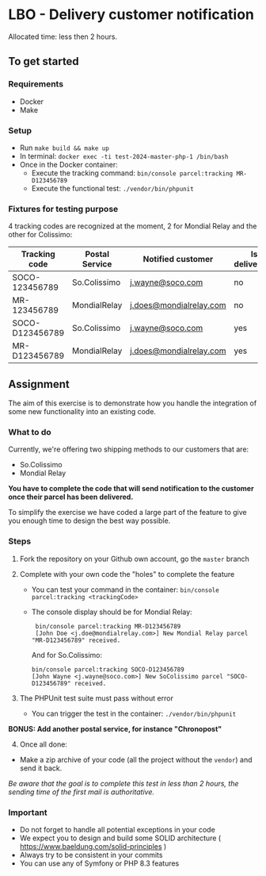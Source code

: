 # LBO - Delivery customer notification
Allocated time: less then 2 hours.

## To get started
### Requirements
- Docker
- Make

### Setup
- Run `make build && make up`
- In terminal: `docker exec -ti test-2024-master-php-1 /bin/bash`
- Once in the Docker container:
    - Execute the tracking command: `bin/console parcel:tracking MR-D123456789`
    - Execute the functional test: `./vendor/bin/phpunit`

### Fixtures for testing purpose
4 tracking codes are recognized at the moment, 2 for Mondial Relay and the other for Colissimo:

| Tracking code   | Postal Service| Notified customer | Is delivered? |
|-----------------|---|---|---------------|
| SOCO-123456789  | So.Colissimo | j.wayne@soco.com | no            |
| MR-123456789    | MondialRelay | j.does@mondialrelay.com | no            |
| SOCO-D123456789 | So.Colissimo | j.wayne@soco.com | yes           |
| MR-D123456789   | MondialRelay | j.does@mondialrelay.com | yes           |

## Assignment
The aim of this exercise is to demonstrate how you handle the integration of some new functionality into an existing code.

### What to do
Currently, we're offering two shipping methods to our customers that are:
- So.Colissimo
- Mondial Relay

**You have to complete the code that will send notification to the customer once their parcel has been delivered.**

To simplify the exercise we have coded a large part of the feature to give you enough time to design the best way possible.

### Steps
1. Fork the repository on your Github own account, go the `master` branch

2. Complete with your own code the "holes" to complete the feature

    - You can test your command in the container: `bin/console parcel:tracking <trackingCode>`

    - The console display should be for Mondial Relay:

        ```
         bin/console parcel:tracking MR-D123456789
         [John Doe <j.doe@mondialrelay.com>] New Mondial Relay parcel "MR-D123456789" received.
      ```

      And for So.Colissimo:

         ```
         bin/console parcel:tracking SOCO-D123456789
         [John Wayne <j.wayne@soco.com>] New SoColissimo parcel "SOCO-D123456789" received.
         ```

3. The PHPUnit test suite must pass without error
    - You can trigger the test in the container: `./vendor/bin/phpunit`

**BONUS: Add another postal service, for instance "Chronopost"**

4. Once all done:
- Make a zip archive of your code (all the project without the `vendor`) and send it back.

*Be aware that the goal is to complete this test in less than 2 hours, the sending time of the first mail is authoritative.*

### Important
- Do not forget to handle all potential exceptions in your code
- We expect you to design and build some SOLID architecture ( https://www.baeldung.com/solid-principles )
- Always try to be consistent in your commits
- You can use any of Symfony or PHP 8.3 features
